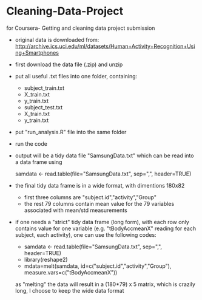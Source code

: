 Cleaning-Data-Project
=====================

for Coursera- Getting and cleaning data project submission

* original data is downloaded from: http://archive.ics.uci.edu/ml/datasets/Human+Activity+Recognition+Using+Smartphones 
* first download the data file (.zip) and unzip
* put all useful .txt files into one folder, containing:
    * subject_train.txt
    * X_train.txt
    * y_train.txt
    * subject_test.txt
    * X_train.txt
    * y_train.txt

* put "run_analysis.R" file into the same folder
* run the code
* output will be a tidy data file "SamsungData.txt"
   which can be read into a data frame using 

   samdata <- read.table(file="SamsungData.txt", sep=",", header=TRUE)

* the final tidy data frame is in a wide format, with dimentions 180x82
    * first three columns are "subject.id","activity","Group"
    * the rest 79 columns contain mean value for the 79 variables associated with mean/std measurements
* if one needs a "strict" tidy data frame (long form), with each row only contains value for one variable (e.g. "tBodyAccmeanX" reading for each subject, each activity), one can use the following codes:

    * samdata <- read.table(file="SamsungData.txt", sep=",", header=TRUE)
    * library(reshape2)
    * mdata=melt(samdata, id=c("subject.id","activity","Group"), measure.vars=c("tBodyAccmeanX"))
    
    as "melting" the data will result in a (180*79) x 5 matrix, which is crazily long, I choose to keep the wide data format
